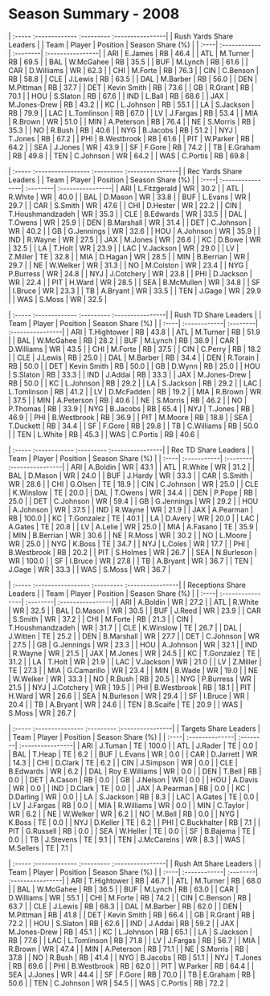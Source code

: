 # Season Summary - 2008

| :----- :------------- :--------- :----------------|
|              Rush Yards Share Leaders             |
| Team | Player       | Position | Season Share (%) |
| :----| :------------| :--------| :----------------|
| ARI  | E.James      | RB       | 46.4             |
| ATL  | M.Turner     | RB       | 69.5             |
| BAL  | W.McGahee    | RB       | 35.5             |
| BUF  | M.Lynch      | RB       | 61.6             |
| CAR  | D.Williams   | WR       | 62.3             |
| CHI  | M.Forte      | RB       | 76.3             |
| CIN  | C.Benson     | RB       | 58.8             |
| CLE  | J.Lewis      | RB       | 63.5             |
| DAL  | M.Barber     | RB       | 56.0             |
| DEN  | M.Pittman    | RB       | 37.7             |
| DET  | Kevin Smith  | RB       | 73.6             |
| GB   | R.Grant      | RB       | 70.1             |
| HOU  | S.Slaton     | RB       | 67.6             |
| IND  | L.Ball       | RB       | 68.6             |
| JAX  | M.Jones-Drew | RB       | 43.2             |
| KC   | L.Johnson    | RB       | 55.1             |
| LA   | S.Jackson    | RB       | 79.9             |
| LAC  | L.Tomlinson  | RB       | 67.0             |
| LV   | J.Fargas     | RB       | 53.4             |
| MIA  | R.Brown      | WR       | 51.0             |
| MIN  | A.Peterson   | RB       | 76.4             |
| NE   | S.Morris     | RB       | 35.3             |
| NO   | R.Bush       | RB       | 40.6             |
| NYG  | B.Jacobs     | RB       | 51.2             |
| NYJ  | T.Jones      | RB       | 67.2             |
| PHI  | B.Westbrook  | RB       | 61.6             |
| PIT  | W.Parker     | RB       | 64.2             |
| SEA  | J.Jones      | WR       | 43.9             |
| SF   | F.Gore       | RB       | 74.2             |
| TB   | E.Graham     | RB       | 49.8             |
| TEN  | C.Johnson    | WR       | 64.2             |
| WAS  | C.Portis     | RB       | 69.8             |

| :----- :----------------- :--------- :----------------|
|                Rec Yards Share Leaders                |
| Team | Player           | Position | Season Share (%) |
| :----| :----------------| :--------| :----------------|
| ARI  | L.Fitzgerald     | WR       | 30.2             |
| ATL  | R.White          | WR       | 40.0             |
| BAL  | D.Mason          | WR       | 33.8             |
| BUF  | L.Evans          | WR       | 29.7             |
| CAR  | S.Smith          | WR       | 47.6             |
| CHI  | D.Hester         | WR       | 22.2             |
| CIN  | T.Houshmandzadeh | WR       | 35.3             |
| CLE  | B.Edwards        | WR       | 33.5             |
| DAL  | T.Owens          | WR       | 25.9             |
| DEN  | B.Marshall       | WR       | 31.4             |
| DET  | C.Johnson        | WR       | 40.2             |
| GB   | G.Jennings       | WR       | 32.6             |
| HOU  | A.Johnson        | WR       | 35.9             |
| IND  | R.Wayne          | WR       | 27.5             |
| JAX  | M.Jones          | WR       | 26.6             |
| KC   | D.Bowe           | WR       | 32.5             |
| LA   | T.Holt           | WR       | 23.9             |
| LAC  | V.Jackson        | WR       | 29.0             |
| LV   | Z.Miller         | TE       | 32.8             |
| MIA  | D.Hagan          | WR       | 28.5             |
| MIN  | B.Berrian        | WR       | 29.7             |
| NE   | W.Welker         | WR       | 31.3             |
| NO   | M.Colston        | WR       | 23.4             |
| NYG  | P.Burress        | WR       | 24.8             |
| NYJ  | J.Cotchery       | WR       | 23.8             |
| PHI  | D.Jackson        | WR       | 22.4             |
| PIT  | H.Ward           | WR       | 28.5             |
| SEA  | B.McMullen       | WR       | 34.8             |
| SF   | I.Bruce          | WR       | 23.3             |
| TB   | A.Bryant         | WR       | 33.5             |
| TEN  | J.Gage           | WR       | 29.9             |
| WAS  | S.Moss           | WR       | 32.5             |

| :----- :------------- :--------- :----------------|
|               Rush TD Share Leaders               |
| Team | Player       | Position | Season Share (%) |
| :----| :------------| :--------| :----------------|
| ARI  | T.Hightower  | RB       | 43.8             |
| ATL  | M.Turner     | RB       | 51.9             |
| BAL  | W.McGahee    | RB       | 28.2             |
| BUF  | M.Lynch      | RB       | 38.9             |
| CAR  | D.Williams   | WR       | 43.5             |
| CHI  | M.Forte      | RB       | 37.5             |
| CIN  | C.Perry      | RB       | 18.2             |
| CLE  | J.Lewis      | RB       | 25.0             |
| DAL  | M.Barber     | RB       | 34.4             |
| DEN  | R.Torain     | RB       | 50.0             |
| DET  | Kevin Smith  | RB       | 50.0             |
| GB   | D.Wynn       | RB       | 25.0             |
| HOU  | S.Slaton     | RB       | 33.3             |
| IND  | J.Addai      | RB       | 33.3             |
| JAX  | M.Jones-Drew | RB       | 50.0             |
| KC   | L.Johnson    | RB       | 29.2             |
| LA   | S.Jackson    | RB       | 29.2             |
| LAC  | L.Tomlinson  | RB       | 41.2             |
| LV   | D.McFadden   | RB       | 19.2             |
| MIA  | R.Brown      | WR       | 37.5             |
| MIN  | A.Peterson   | RB       | 40.6             |
| NE   | S.Morris     | RB       | 46.2             |
| NO   | P.Thomas     | RB       | 33.9             |
| NYG  | B.Jacobs     | RB       | 65.4             |
| NYJ  | T.Jones      | RB       | 46.9             |
| PHI  | B.Westbrook  | RB       | 36.9             |
| PIT  | M.Moore      | RB       | 18.8             |
| SEA  | T.Duckett    | RB       | 34.4             |
| SF   | F.Gore       | RB       | 29.8             |
| TB   | C.Williams   | RB       | 50.0             |
| TEN  | L.White      | RB       | 45.3             |
| WAS  | C.Portis     | RB       | 40.6             |

| :----- :------------ :--------- :----------------|
|               Rec TD Share Leaders               |
| Team | Player      | Position | Season Share (%) |
| :----| :-----------| :--------| :----------------|
| ARI  | A.Boldin    | WR       | 43.1             |
| ATL  | R.White     | WR       | 31.2             |
| BAL  | D.Mason     | WR       | 24.0             |
| BUF  | J.Hardy     | WR       | 33.3             |
| CAR  | S.Smith     | WR       | 28.6             |
| CHI  | G.Olsen     | TE       | 18.9             |
| CIN  | C.Johnson   | WR       | 25.0             |
| CLE  | K.Winslow   | TE       | 20.0             |
| DAL  | T.Owens     | WR       | 34.4             |
| DEN  | P.Pope      | RB       | 25.0             |
| DET  | C.Johnson   | WR       | 59.4             |
| GB   | G.Jennings  | WR       | 29.2             |
| HOU  | A.Johnson   | WR       | 37.5             |
| IND  | R.Wayne     | WR       | 21.9             |
| JAX  | A.Pearman   | RB       | 100.0            |
| KC   | T.Gonzalez  | TE       | 40.1             |
| LA   | D.Avery     | WR       | 20.0             |
| LAC  | A.Gates     | TE       | 20.8             |
| LV   | A.Lelie     | WR       | 25.0             |
| MIA  | A.Fasano    | TE       | 35.9             |
| MIN  | B.Berrian   | WR       | 30.6             |
| NE   | R.Moss      | WR       | 30.2             |
| NO   | L.Moore     | WR       | 25.0             |
| NYG  | K.Boss      | TE       | 34.7             |
| NYJ  | L.Coles     | WR       | 17.7             |
| PHI  | B.Westbrook | RB       | 20.2             |
| PIT  | S.Holmes    | WR       | 26.7             |
| SEA  | N.Burleson  | WR       | 100.0            |
| SF   | I.Bruce     | WR       | 27.8             |
| TB   | A.Bryant    | WR       | 36.7             |
| TEN  | J.Gage      | WR       | 33.3             |
| WAS  | S.Moss      | WR       | 36.7             |

| :----- :----------------- :--------- :----------------|
|                Receptions Share Leaders               |
| Team | Player           | Position | Season Share (%) |
| :----| :----------------| :--------| :----------------|
| ARI  | A.Boldin         | WR       | 27.2             |
| ATL  | R.White          | WR       | 32.5             |
| BAL  | D.Mason          | WR       | 30.5             |
| BUF  | J.Reed           | WR       | 23.9             |
| CAR  | S.Smith          | WR       | 37.2             |
| CHI  | M.Forte          | RB       | 21.3             |
| CIN  | T.Houshmandzadeh | WR       | 31.7             |
| CLE  | K.Winslow        | TE       | 26.7             |
| DAL  | J.Witten         | TE       | 25.2             |
| DEN  | B.Marshall       | WR       | 27.7             |
| DET  | C.Johnson        | WR       | 27.5             |
| GB   | G.Jennings       | WR       | 23.3             |
| HOU  | A.Johnson        | WR       | 32.1             |
| IND  | R.Wayne          | WR       | 21.5             |
| JAX  | M.Jones          | WR       | 24.5             |
| KC   | T.Gonzalez       | TE       | 31.2             |
| LA   | T.Holt           | WR       | 21.9             |
| LAC  | V.Jackson        | WR       | 21.0             |
| LV   | Z.Miller         | TE       | 27.3             |
| MIA  | G.Camarillo      | WR       | 23.4             |
| MIN  | B.Wade           | WR       | 19.0             |
| NE   | W.Welker         | WR       | 33.3             |
| NO   | R.Bush           | RB       | 20.5             |
| NYG  | P.Burress        | WR       | 21.5             |
| NYJ  | J.Cotchery       | WR       | 19.5             |
| PHI  | B.Westbrook      | RB       | 18.1             |
| PIT  | H.Ward           | WR       | 26.6             |
| SEA  | N.Burleson       | WR       | 29.4             |
| SF   | I.Bruce          | WR       | 20.4             |
| TB   | A.Bryant         | WR       | 24.6             |
| TEN  | B.Scaife         | TE       | 20.9             |
| WAS  | S.Moss           | WR       | 26.7             |

| :----- :--------------- :--------- :----------------|
|                Targets Share Leaders                |
| Team | Player         | Position | Season Share (%) |
| :----| :--------------| :--------| :----------------|
| ARI  | J.Tuman        | TE       | 100.0            |
| ATL  | J.Rader        | TE       | 0.0              |
| BAL  | T.Heap         | TE       | 6.2              |
| BUF  | L.Evans        | WR       | 0.0              |
| CAR  | D.Jarrett      | WR       | 14.3             |
| CHI  | D.Clark        | TE       | 6.2              |
| CIN  | J.Simpson      | WR       | 0.0              |
| CLE  | B.Edwards      | WR       | 6.2              |
| DAL  | Roy E.Williams | WR       | 0.0              |
| DEN  | T.Bell         | RB       | 0.0              |
| DET  | A.Cason        | RB       | 0.0              |
| GB   | J.Nelson       | WR       | 0.0              |
| HOU  | A.Davis        | WR       | 0.0              |
| IND  | D.Clark        | TE       | 0.0              |
| JAX  | A.Pearman      | RB       | 0.0              |
| KC   | D.Darling      | WR       | 0.0              |
| LA   | S.Jackson      | RB       | 8.3              |
| LAC  | A.Gates        | TE       | 0.0              |
| LV   | J.Fargas       | RB       | 0.0              |
| MIA  | R.Williams     | WR       | 0.0              |
| MIN  | C.Taylor       | WR       | 6.2              |
| NE   | W.Welker       | WR       | 6.2              |
| NO   | M.Bell         | RB       | 0.0              |
| NYG  | K.Boss         | TE       | 0.0              |
| NYJ  | D.Keller       | TE       | 6.2              |
| PHI  | C.Buckhalter   | RB       | 7.1              |
| PIT  | G.Russell      | RB       | 0.0              |
| SEA  | W.Heller       | TE       | 0.0              |
| SF   | B.Bajema       | TE       | 0.0              |
| TB   | J.Stevens      | TE       | 9.1              |
| TEN  | J.McCareins    | WR       | 8.3              |
| WAS  | M.Sellers      | TE       | 7.1              |

| :----- :------------- :--------- :----------------|
|               Rush Att Share Leaders              |
| Team | Player       | Position | Season Share (%) |
| :----| :------------| :--------| :----------------|
| ARI  | T.Hightower  | RB       | 46.7             |
| ATL  | M.Turner     | RB       | 68.0             |
| BAL  | W.McGahee    | RB       | 36.5             |
| BUF  | M.Lynch      | RB       | 63.0             |
| CAR  | D.Williams   | WR       | 55.1             |
| CHI  | M.Forte      | RB       | 74.2             |
| CIN  | C.Benson     | RB       | 63.7             |
| CLE  | J.Lewis      | RB       | 68.3             |
| DAL  | M.Barber     | RB       | 62.0             |
| DEN  | M.Pittman    | RB       | 41.8             |
| DET  | Kevin Smith  | RB       | 66.4             |
| GB   | R.Grant      | RB       | 72.2             |
| HOU  | S.Slaton     | RB       | 62.6             |
| IND  | J.Addai      | RB       | 59.2             |
| JAX  | M.Jones-Drew | RB       | 45.1             |
| KC   | L.Johnson    | RB       | 65.1             |
| LA   | S.Jackson    | RB       | 77.6             |
| LAC  | L.Tomlinson  | RB       | 71.8             |
| LV   | J.Fargas     | RB       | 56.7             |
| MIA  | R.Brown      | WR       | 47.4             |
| MIN  | A.Peterson   | RB       | 71.1             |
| NE   | S.Morris     | RB       | 37.8             |
| NO   | R.Bush       | RB       | 41.4             |
| NYG  | B.Jacobs     | RB       | 51.1             |
| NYJ  | T.Jones      | RB       | 69.6             |
| PHI  | B.Westbrook  | RB       | 62.0             |
| PIT  | W.Parker     | RB       | 64.4             |
| SEA  | J.Jones      | WR       | 44.4             |
| SF   | F.Gore       | RB       | 70.0             |
| TB   | E.Graham     | RB       | 50.6             |
| TEN  | C.Johnson    | WR       | 54.5             |
| WAS  | C.Portis     | RB       | 72.2             |

